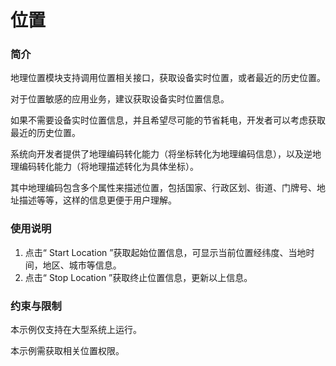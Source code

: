 # 位置<a name="ZH-CN_TOPIC_0000001080120120"></a>

### 简介

地理位置模块支持调用位置相关接口，获取设备实时位置，或者最近的历史位置。

对于位置敏感的应用业务，建议获取设备实时位置信息。

如果不需要设备实时位置信息，并且希望尽可能的节省耗电，开发者可以考虑获取最近的历史位置。

系统向开发者提供了地理编码转化能力（将坐标转化为地理编码信息），以及逆地理编码转化能力（将地理描述转化为具体坐标）。

其中地理编码包含多个属性来描述位置，包括国家、行政区划、街道、门牌号、地址描述等等，这样的信息更便于用户理解。

### 使用说明

1. 点击“ Start Location ”获取起始位置信息，可显示当前位置经纬度、当地时间，地区、城市等信息。
2. 点击“ Stop Location ”获取终止位置信息，更新以上信息。

### 约束与限制

本示例仅支持在大型系统上运行。

本示例需获取相关位置权限。
